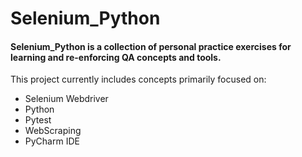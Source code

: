# Selenium_Python

#### Selenium_Python is a collection of personal practice exercises for learning and re-enforcing QA concepts and tools.

This project currently includes concepts primarily focused on:

+ Selenium Webdriver
+ Python
+ Pytest
+ WebScraping
+ PyCharm IDE
